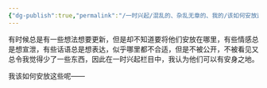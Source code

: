 ```yaml
---
{"dg-publish":true,"permalink":"/一时兴起/混乱的、杂乱无章的、我的/该如何安放这些/","dgPassFrontmatter":true,"created":"2025-05-26T23:22:28.139+08:00","updated":"2025-05-26T23:25:46.012+08:00"}
---
```


有时候总是有一些想法想要更新，但是却不知道要将他们安放在哪里，有些情感总是想宣泄，有些话语总是想表达，似乎哪里都不合适，但是不被公开，不被看见又总令我觉得少了一些东西，因此在一时兴起栏目中，我认为他们可以有安身之地。

我该如何安放这些呢——